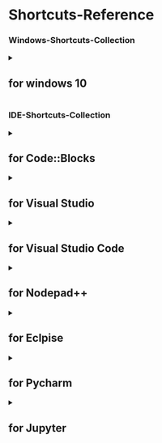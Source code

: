# Shortcuts-Reference

### Windows-Shortcuts-Collection

<details> 
<summary><h2><b>for windows 10</b></h2></summary> 
<p>
  
|快捷鍵|功能|快捷鍵|功能|
|:-:|:-:|:-:|:-:|
|Ctrl+C|複製選中的內容|Ctrl+X|剪切選中的內容|
|Ctrl+V|黏貼已複製或剪切的內容|Win+V|剪貼簿歷史紀錄|
|Ctrl+Z|撤銷上一個操作|Ctrl+Y|重做上一個操作|
|Ctrl+A|選中所有內容|Ctrl+F|在文檔或網頁中查找關鍵字|
|F2|重新命名選定的項目|F3|在檔案總管中搜尋檔案或資料夾|
|F4|在檔案總管中顯示地址列清單|F5|刷新當前視窗|
|F6|將焦點移到網址|F11|全屏顯示當前應用程式或網頁|
|Alt+左箭頭|返回上一級|Alt+右箭頭|前進一級|
|Alt+F4|關閉當前視窗或應用程式|Alt+上箭頭|打開當前資料夾的上層資料夾|
|Alt+左/右箭頭|返回上(下)一個資料夾|Alt+Tab|在不同的應用程式之間切換|
|Win+E|開啟檔案總管|Win+G|啟用XboxGameBar|
|Win+I|開啟Windows設定|Win+L|鎖定電腦|
|Win+R|開啟執行命令|Win+S|開啟搜尋功能|
|Win+空白鍵|切換鍵盤語言|Win+Shift+S|開啟區域截圖工具|
|Win+Ctrl+D|新增虛擬桌面|Win+Ctrl+左/右箭頭|切換虛擬桌面|
|Win+Tab|開啟工作檢視|Win+,|快速預覽桌面|
|Win++|放大螢幕|Win+-|縮小螢幕|
|Ctrl+Shift+Esc|工作管理員|Ctrl+Alt+Del|打開Win作業系統的任務管理器
|滑鼠中鍵|開啟新的瀏覽器標籤|滑鼠中鍵|關閉瀏覽器標籤|
|Ctrl+S|儲存當前文檔或檔案|Ctrl+P|列印當前文檔或網頁|
|Ctrl+T|在瀏覽器中打開新的分頁|Ctrl+N|在瀏覽器中開啟新視窗或文檔|
|Ctrl+W|關閉當前視窗或分頁|Ctrl+Tab|在瀏覽器中切換到下一個分頁|
|Ctrl+Shift+T|在瀏覽器中重新打開最近關閉的分頁|Ctrl+F5|強制刷新網頁並清除緩存|
|Ctrl+Shift+N|在檔案總管中建立新資料夾|Ctrl+N|開啟相同的新視窗|
  
</p>
</details>


### IDE-Shortcuts-Collection

<details> 
<summary><h2><b>for Code::Blocks</b></h2></summary> 
<p>
  
|快捷鍵|功能|快捷鍵|功能|
|:-:|:-:|:-:|:-:|
| Ctrl + N | 新建檔案 | Ctrl + O | 開啟檔案 |
| Ctrl + S | 儲存檔案 | Ctrl + Shift + S | 另存新檔 |
| Ctrl + Shift + N | 新建專案 | Ctrl + Alt + F | 格式化程式碼 |
| F9 | 編譯程式碼 | Ctrl + F9 | 編譯並執行程式碼 |
| F10 | 逐行執行程式碼 | F11 | 進入函數 |
| Shift + F11 | 跳出函數 | Ctrl + Shift + F11 | 跳出所有函數 |
| Ctrl + F10 | 停止執行程式碼 | Ctrl + F11 | 切換斷點 |
| Ctrl + Shift + F11 | 刪除所有斷點 | Ctrl + G | 跳轉到指定行 |
| Ctrl + A | 全選程式碼 | Ctrl + C | 複製程式碼 |
| Ctrl + V | 粘貼程式碼 | Ctrl + X | 剪下程式碼 |
| Ctrl + Z | 恢復上一步操作 | Ctrl + Y | 取消恢復操作 |

  
</p>
</details>

<details> 
<summary><h2><b>for Visual Studio</b></h2></summary> 
<p>
  
| 快捷鍵 | 功能 | 快捷鍵 | 功能 |
| :-: | :-: | :-: | :-: |
| Ctrl + K + C | 註解代碼塊 | Ctrl + K + U | 取消註解 |
| Ctrl + X | 剪下代碼或文本 | Ctrl + C | 複製代碼或文本 |
| Ctrl + V | 粘貼最近的代碼或文本 | Ctrl + Z | 撤銷操作 |
| Ctrl + Shift + Z 或 Ctrl + Y | 恢復操作 | Ctrl + F | 尋找文本或代碼 |
| Ctrl + H | 替換文本或代碼 | Ctrl + Shift + B | 編譯項目 |
| Ctrl + Shift + F | 全文搜索 | Ctrl + Shift + N | 新建文件夾 |
| Ctrl + Shift + S | 另存當前文件 | F5 | 開始調試程序 |
| F10 | 逐行執行 | F11 | 進入方法或函數內部 |
| Shift + F11 | 從方法或函數退出 | Ctrl + Shift + Enter | 插入新行 |
| Ctrl + Shift + L | 拆分代碼塊 | Alt + Enter | 顯示建議或錯誤 |
| Ctrl + K + D | 格式化代碼 | Ctrl + K + F | 格式化整個文檔 |
| Ctrl + K + S | 鍵盤快捷鍵選項 |  Ctrl + . | 顯示建議列表或修復錯誤 |
| Ctrl + K + U | 小寫 | Ctrl + K + Shift + U | 大寫 |
| Ctrl + Shift + L | 選中當前行或單詞 | Ctrl + Shift + Space | 顯示參數列表 |
  
</p>
</details>

<details> 
<summary><h2><b>for Visual Studio Code</b></h2></summary> 
<p>
  
| 快捷鍵 | 功能 | 快捷鍵 | 功能 |
| :-: | :-: | :-: | :-: |
| Ctrl + Shift + P | 打開命令面板 | Ctrl + P | 快速開啟檔案 |
| Ctrl + Shift + N | 新增未命名檔案 | Ctrl + S | 儲存檔案 |
| Ctrl + X | 剪下一行或選取範圍 | Ctrl + C | 複製一行或選取範圍 |
| Ctrl + V | 貼上 | Ctrl + Z | 復原 |
| Ctrl + Shift + Z | 重做 | Ctrl + F | 尋找 |
| Ctrl + H | 取代 | Ctrl + G | 跳轉到行 |
| Ctrl + F2 | 選取所有出現的文字 | Ctrl + / | 切換行註解 |
| Shift + Alt + F | 格式化檔案 | Alt + Up/Down | 移動一行 |
| Alt + Shift + Up/Down | 複製一行 | F2 | 重命名符號 |
| Ctrl + Shift + \\ | 在檔案中跳轉至匹配的括號 | Ctrl + \` | 打開終端機 |
| Ctrl + Shift + O | 跳轉至符號 | F12 | 跳轉至定義 |
| Alt + F12 | 在新視窗中顯示定義 | Shift + F12 | 顯示參考 |
| Ctrl + K Ctrl + C | 加註選取範圍 | Ctrl + K Ctrl + U | 取消加註選取範圍 |
| Ctrl + \[ | 縮排選取範圍 | Ctrl + \] | 解除縮排選取範圍 |
  
</p>
</details>

<details> 
<summary><h2><b>for Nodepad++</b></h2></summary> 
<p>
  
| 快捷鍵 | 功能 | 快捷鍵 | 功能 |
| :-: | :-: | :-: | :-: |
| Ctrl + N | 新建檔案 | Ctrl + O | 開啟檔案 |
| Ctrl + S | 儲存檔案 | Ctrl + Shift + S | 另存新檔 |
| Ctrl + Z | 復原 | Ctrl + Y | 重做 |
| Ctrl + X | 剪下 | Ctrl + C | 複製 |
| Ctrl + V | 貼上 | Ctrl + A | 全選 |
| Ctrl + F | 尋找 | Ctrl + H | 取代 |
| Ctrl + P | 列印 | Ctrl + Home | 游標移至檔案開頭 |
| Ctrl + End | 游標移至檔案結尾 | Ctrl + Left Arrow | 游標向左移動一個單字 |
| Ctrl + Right Arrow | 游標向右移動一個單字 | Ctrl + Backspace | 刪除游標前一個單字 |
| Ctrl + Delete | 刪除游標後一個單字 | Ctrl + Tab | 在多個檔案之間切換 |
| Ctrl + Shift + Tab | 在多個檔案之間切換（反向） | F3 | 尋找下一個符合項目 |
| Shift + F3 | 尋找上一個符合項目 | F5 | 重新整理 |
| Ctrl + F5 | 強制重新整理 | Alt + F4 | 關閉 Nodepad |
| Ctrl + F4 | 關閉目前文件 | F1 | 說明 |
| F11 | 切換全螢幕模式 | Ctrl + Plus Sign (+) | 增大字體 |
| Ctrl + Minus Sign (-) | 縮小字體 | Ctrl + 0 | 預設字體大小 |
  
</p>
</details>

<details> 
<summary><h2><b>for Eclpise</b></h2></summary> 
<p>
  
| 快捷鍵 | 功能 | 快捷鍵 | 功能 |
| :-: | :-: | :-: | :-: |
| Ctrl + S | 儲存檔案 | Ctrl + C | 複製選取的內容 |
| Ctrl + X | 剪下選取的內容 | Ctrl + V | 貼上已複製或剪下的內容 |
| Ctrl + Z | 復原上一步操作 | Ctrl + F | 在檔案中搜尋關鍵字 |
| Ctrl + Shift + F | 格式化程式碼 | Ctrl + Shift + O | 匯入所需的類別 |
| Ctrl + / | 將所選行或所在位置的程式碼注釋 | Alt + Shift + R | 重命名選取的元素 |
| Ctrl + Shift + T | 開啟類或檔案 | Ctrl + Shift + F11 | 執行最後一次執行的程式 |
| Ctrl + Shift + C | 複製所選元素的完整限定名 | Alt + Shift + J | 加入/編輯 JavaDoc |
| Alt + Shift + S | 打開Source菜單 | Alt + Shift + X, J | 執行Java應用程序 |
| F11 | 執行或偵錯程式 | Shift + F11 | 停止執行程式 |

  
</p>
</details>

<details> 
<summary><h2><b>for Pycharm</b></h2></summary> 
<p>
  

| 快捷鍵 | 功能 | 快捷鍵 | 功能 |
| :-: | :-: | :-: | :-: |
| Ctrl + S | 儲存檔案 | Ctrl + C | 複製選取的內容 |
| Ctrl + X | 剪下選取的內容 | Ctrl + V | 貼上已複製或剪下的內容 |
| Ctrl + Z | 復原上一步操作 | Ctrl + Shift + F | 尋找和取代 |
| Ctrl + F | 在檔案中搜尋關鍵字 | Alt + Enter | 顯示建議的修正選項 |
| Ctrl + Shift + S | 儲存所有檔案 | Shift + F6 | 重新命名選取的元素 |
| Ctrl + D | 複製所選行或所在位置的程式碼 | Ctrl + / | 將所選行或所在位置的程式碼注釋 |
| Ctrl + Shift + Enter | 自動填寫程式碼 | Alt + F7 | 找出選定的符號的使用 |
| Ctrl + Alt + L | 格式化程式碼 | Ctrl + Alt + O | 刪除未使用的引用 |
| Ctrl + Alt + T | 包圍程式碼 | Ctrl + Alt + V | 自動導入模組 |
| Shift + F10 | 執行程式 | Shift + F9 | 執行程式並進行偵錯 |
| Ctrl + Shift + F10 | 執行上一次執行的程式 | Ctrl + Shift + F9 | 以偵錯模式執行上一次執行的程式 |

  
</p>
</details>

<details> 
<summary><h2><b>for Jupyter</b></h2></summary> 
<p>
  
| 快捷鍵 | 功能 | 快捷鍵 | 功能 |
| :-: | :-: | :-: | :-: |
| Enter | 編輯當前儲存格 | Shift + Enter | 執行當前儲存格並選中下一個儲存格 |
| Ctrl + Enter | 執行當前儲存格 | Alt + Enter | 執行當前儲存格並在下方插入新的儲存格 |
| Esc | 退出編輯模式 | A | 在當前儲存格上方插入新的儲存格 |
| M | 把當前儲存格轉換成 Markdown 格式 | B | 在當前儲存格下方插入新的儲存格 |
| Y | 把當前儲存格轉換成程式碼格式 | D + D | 刪除當前儲存格 |
| Shift + M | 合併選中的儲存格 | Z | 恢復刪除的儲存格 |
| Ctrl + Z | 撤銷最近的操作 | Shift + Tab | 顯示當前方法或函數的文檔註釋 |
| Ctrl + Shift + Z 或 Ctrl + Y | 恢復上一步撤銷的操作 | Ctrl + Shift + - | 把當前儲存格在游標處分成兩個儲存格 |
| Tab | 代碼補全 | Shift + Tab | 顯示當前方法或函數的文檔註釋 |
| Shift + Tab | 在方法或函數後面加上問號可以查看函數的幫助文檔 | Ctrl + S | 儲存當前 Notebook |
  
</p>
</details>
